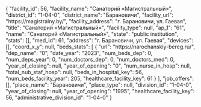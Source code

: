 {
    "facility_id": 56,
    "facility_name": "Санаторий «Магистральный»",
    "district_id": "1-04-0",
    "district_name": "Барановичи",
    "facility_url": "https:\/\/magistralny.by\/",
    "facility_address": "г. Барановичи, ул. Гаевая",
    "title": "Санаторий «Магистральный»",
    "facility_type": null,
    "ap_1": "61",
    "name": "Санаторий «Магистральный»",
    "state": "public institution",
    "stats": [],
    "med_id": 61,
    "address": "г. Барановичи, ул. Гаевая",
    "devices": [],
    "coord_x_y": null,
    "beds_stats": [
        {
            "url": "https:\/\/narochanskiy-bereg.ru\/",
            "dep_name": "0",
            "date_year": "2023",
            "num_beds_dep": 0,
            "num_deps_year": 0,
            "num_doctors_dep": 0,
            "num_doctors_med": 0,
            "year_of_closing": null,
            "year_of_opening": "0",
            "num_nurse_in_hosp": null,
            "total_nub_staf_hosp": null,
            "beds_in_hospital_key": 56,
            "num_beds_facility_year": 205,
            "healthcare_facility_key": 61
        }
    ],
    "job_offers": [],
    "place_name": "Барановичи",
    "place_type": null,
    "division_id": "1-04-0",
    "year_of_closing": null,
    "year_of_opening": "1995",
    "healthcare_facility_key": 56,
    "administrative_division_id": "1-04-0"
}